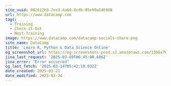 ```yaml
---
site_uuid: 002612b3-7ee3-4a60-8cdb-85e99a546908
url: https://www.datacamp.com
tags:
  - Training
  - Check-it-Out
  - Nest-Training
image: https://www.datacamp.com/datacamp-socials-share.png
site_name: DataCamp
title: 'Learn R, Python & Data Science Online'
og_screenshot_url: https://og-screenshots-prod.s3.amazonaws.com/1366x768/80/false/f68d57cb3c76caf067af1da510aee2b322de7cb77ac874fc4b0170035504d5ca.jpeg
jina_last_request: '2025-03-09T06:45:00.686Z'
jina_error: "Error occurred"
og_last_fetch: '2025-03-14T05:42:19.032Z'
date_created: 2025-03-21
date_modified: 2025-03-24
---
```




